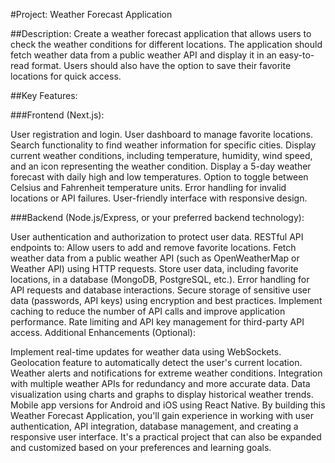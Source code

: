 #Project: Weather Forecast Application

##Description:
Create a weather forecast application that allows users to check the weather conditions for different locations. The application should fetch weather data from a public weather API and display it in an easy-to-read format. Users should also have the option to save their favorite locations for quick access.

##Key Features:

###Frontend (Next.js):

User registration and login.
User dashboard to manage favorite locations.
Search functionality to find weather information for specific cities.
Display current weather conditions, including temperature, humidity, wind speed, and an icon representing the weather condition.
Display a 5-day weather forecast with daily high and low temperatures.
Option to toggle between Celsius and Fahrenheit temperature units.
Error handling for invalid locations or API failures.
User-friendly interface with responsive design.

###Backend (Node.js/Express, or your preferred backend technology):

User authentication and authorization to protect user data.
RESTful API endpoints to:
Allow users to add and remove favorite locations.
Fetch weather data from a public weather API (such as OpenWeatherMap or Weather API) using HTTP requests.
Store user data, including favorite locations, in a database (MongoDB, PostgreSQL, etc.).
Error handling for API requests and database interactions.
Secure storage of sensitive user data (passwords, API keys) using encryption and best practices.
Implement caching to reduce the number of API calls and improve application performance.
Rate limiting and API key management for third-party API access.
Additional Enhancements (Optional):

Implement real-time updates for weather data using WebSockets.
Geolocation feature to automatically detect the user's current location.
Weather alerts and notifications for extreme weather conditions.
Integration with multiple weather APIs for redundancy and more accurate data.
Data visualization using charts and graphs to display historical weather trends.
Mobile app versions for Android and iOS using React Native.
By building this Weather Forecast Application, you'll gain experience in working with user authentication, API integration, database management, and creating a responsive user interface. It's a practical project that can also be expanded and customized based on your preferences and learning goals.